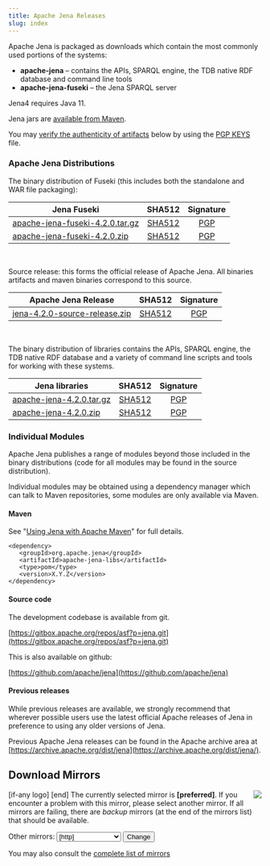 ```yaml
---
title: Apache Jena Releases
slug: index
---
```

Apache Jena is packaged as downloads which contain the most commonly used portions of the systems:

- **apache-jena** &ndash; contains the APIs, SPARQL engine, the TDB native RDF database and command line tools
- **apache-jena-fuseki** &ndash; the Jena SPARQL server

Jena4 requires Java 11.

Jena jars are [available from Maven](maven.html).

You may [verify the authenticity of artifacts](https://www.apache.org/info/verification.html) below by using the [PGP KEYS](https://downloads.apache.org/jena/KEYS) file.

### Apache Jena Distributions

The binary distribution of Fuseki (this includes both the standalone and
WAR file packaging):

| Jena Fuseki  | SHA512 | Signature |
| ------------ | :----: | :-------: |
| <a href="[preferred]jena/binaries/apache-jena-fuseki-4.2.0.tar.gz">apache-jena-fuseki-4.2.0.tar.gz</a> | [SHA512](https://downloads.apache.org/jena/binaries/apache-jena-fuseki-4.2.0.tar.gz.sha512) | [PGP](https://downloads.apache.org/jena/binaries/apache-jena-fuseki-4.2.0.tar.gz.asc) |
| <a href="[preferred]jena/binaries/apache-jena-fuseki-4.2.0.zip">apache-jena-fuseki-4.2.0.zip</a> | [SHA512](https://downloads.apache.org/jena/binaries/apache-jena-fuseki-4.2.0.zip.sha512) | [PGP](https://downloads.apache.org/jena/binaries/apache-jena-fuseki-4.2.0.zip.asc) |

<p>&nbsp;</p>
Source release: this forms the official release of Apache Jena. All binaries artifacts and maven binaries correspond to this source.

| Apache Jena Release | SHA512 | Signature |
| ------------ | :----: | :-------: |
|<a href="[preferred]jena/source/jena-4.2.0-source-release.zip">jena-4.2.0-source-release.zip</a> | [SHA512](https://downloads.apache.org/jena/source/jena-4.2.0-source-release.zip.sha512) | [PGP](https://downloads.apache.org/jena/source/jena-4.2.0-source-release.zip.asc) |

<p>&nbsp;</p>
The binary distribution of libraries contains the APIs, SPARQL engine, the TDB native RDF database and a variety of command line scripts and tools for working with these systems.

| Jena libraries | SHA512 | Signature |
| ------------ | :----: | :-------: |
|<a href="[preferred]jena/binaries/apache-jena-4.2.0.tar.gz">apache-jena-4.2.0.tar.gz</a> | [SHA512](https://downloads.apache.org/jena/binaries/apache-jena-4.2.0.tar.gz.sha512) | [PGP](https://downloads.apache.org/jena/binaries/apache-jena-4.2.0.tar.gz.asc) |
| <a href="[preferred]jena/binaries/apache-jena-4.2.0.zip">apache-jena-4.2.0.zip</a> | [SHA512](https://downloads.apache.org/jena/binaries/apache-jena-4.2.0.zip.sha512) | [PGP](https://downloads.apache.org/jena/binaries/apache-jena-4.2.0.zip.asc) |

### Individual Modules

Apache Jena publishes a range of modules beyond those included in the binary distributions (code for all modules may be found in the source distribution).

Individual modules may be obtained using a dependency manager which can talk to Maven repositories, some modules are only available via Maven.

#### Maven

See "[Using Jena with Apache Maven](maven.html)" for full details.

    <dependency>
       <groupId>org.apache.jena</groupId>
       <artifactId>apache-jena-libs</artifactId>
       <type>pom</type>
       <version>X.Y.Z</version>
    </dependency>

#### Source code

The development codebase is available from git.

[https://gitbox.apache.org/repos/asf?p=jena.git](https://gitbox.apache.org/repos/asf?p=jena.git)

This is also available on github:

[https://github.com/apache/jena](https://github.com/apache/jena)

#### Previous releases

While previous releases are available, we strongly recommend that wherever
possible users use the latest official Apache releases of Jena in
preference to using any older versions of Jena.

Previous Apache Jena releases can be found in the Apache archive area
at [https://archive.apache.org/dist/jena](https://archive.apache.org/dist/jena/).

## Download Mirrors

<p>[if-any logo]
<a href="[link]">
  <img align="right" src="[logo]" border="0" />
</a>[end]
The currently selected mirror is <b>[preferred]</b>.  If you encounter a problem with this mirror, please select another mirror.  If all
mirrors are failing, there are <i>backup</i> mirrors (at the end of the mirrors list) that should be available.</p>

<form action="[location]" method="get" id="SelectMirror">
Other mirrors: <select name="Preferred">
[if-any http]
  [for http]<option value="[http]">[http]</option>[end]
[end]

[if-any ftp]
  [for ftp]<option value="[ftp]">[ftp]</option>[end]
[end]
[if-any backup]
  [for backup]<option value="[backup]">[backup]
  (backup)</option>[end]
[end]
</select>
<input type="submit" value="Change" />
</form>

You may also consult the [complete list of mirrors](https://www.apache.org/mirrors/)
